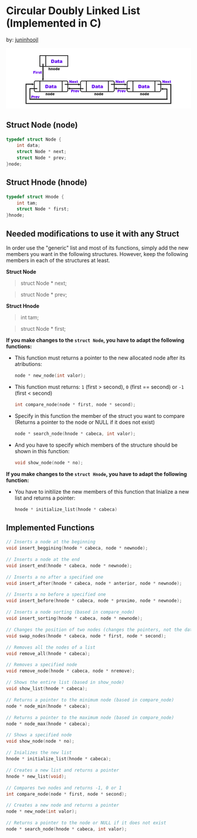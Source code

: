 # Circular Doubly Linked List (Implemented in C)
by: [juninhoojl](http://github.com/juninhoojl)

![circulardoublylinkedList](CircularDoublyLinkedList.png)

## Struct Node (node)
```c
typedef struct Node {
    int data;
    struct Node * next;
    struct Node * prev;
}node;

```

## Struct Hnode (hnode)

```c
typedef struct Hnode {
    int tam;
    struct Node * first;
}hnode;

```

## Needed modifications to use it with any Struct

In order use the "generic" list and most of its functions, simply add the new members you want in the following structures. However, keep the following members in each of the structures at least.

**Struct Node**
>struct Node * next;

>struct Node * prev;

 **Struct Hnode**

> int tam;
    
> struct Node * first;


**If you make changes to the `struct Node`, you have to adapt the following functions:**

* This function must returns a pointer to the new allocated node after its atributions:

	```c
	node * new_node(int valor);
	```

* This function must returns: `1` (first > second), `0` (first == second) or `-1` (first < second)

	```c
	int compare_node(node * first, node * second);
	```

* Specify in this function the member of the struct you want to compare (Returns a pointer to the node or NULL if it does not exist)
	
	```c
	node * search_node(hnode * cabeca, int valor);
	```


* And you have to specify which members of the structure should be shown in this function:
 
	```c
	void show_node(node * no);
	```

**If you make changes to the `struct Hnode`, you have to adapt the following function:**

* You have to initilize the new members of this function that Inialize a new list and returns a pointer:
 
	```c
	hnode * initialize_list(hnode * cabeca)
	```

## Implemented Functions

```c
// Inserts a node at the beginning
void insert_beggining(hnode * cabeca, node * newnode);
```

```c
// Inserts a node at the end
void insert_end(hnode * cabeca, node * newnode);
```

```c
// Inserts a no after a specified one
void insert_after(hnode * cabeca, node * anterior, node * newnode);
```

```c
// Inserts a no before a specified one
void insert_before(hnode * cabeca, node * proximo, node * newnode);
```

```c
// Inserts a node sorting (based in compare_node)
void insert_sorting(hnode * cabeca, node * newnode);
```

```c
// Changes the position of two nodes (changes the pointers, not the data)
void swap_nodes(hnode * cabeca, node * first, node * second);
```

```c
// Removes all the nodes of a list
void remove_all(hnode * cabeca);
```

```c
// Removes a specified node
void remove_node(hnode * cabeca, node * nremove);
```

```c
// Shows the entire list (based in show_node)
void show_list(hnode * cabeca);
```

```c
// Returns a pointer to the minimum node (based in compare_node)
node * node_min(hnode * cabeca);
```

```c
// Returns a pointer to the maximum node (based in compare_node)
node * node_max(hnode * cabeca);
```

```c
// Shows a specified node
void show_node(node * no);
```

```c
// Inializes the new list
hnode * initialize_list(hnode * cabeca);
```

```c
// Creates a new list and returns a pointer
hnode * new_list(void);
```

```c
// Compares two nodes and returns -1, 0 or 1
int compare_node(node * first, node * second);
```

```c
// Creates a new node and returns a pointer
node * new_node(int valor);
```

```c
// Returns a pointer to the node or NULL if it does not exist
node * search_node(hnode * cabeca, int valor);
```



